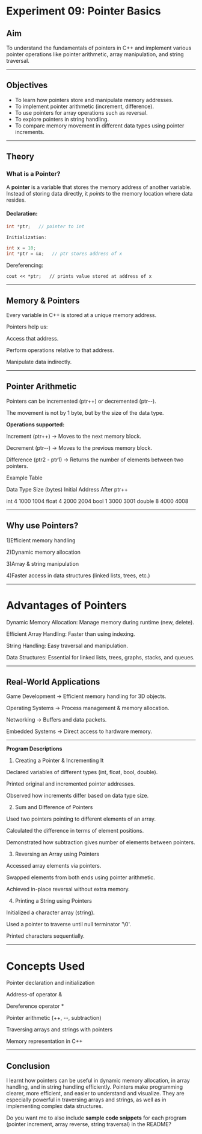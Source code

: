 

# Experiment 09: Pointer Basics

## Aim  
To understand the fundamentals of pointers in C++ and implement various pointer operations like pointer arithmetic, array manipulation, and string traversal.

---

## Objectives
- To learn how pointers store and manipulate memory addresses.  
- To implement pointer arithmetic (increment, difference).  
- To use pointers for array operations such as reversal.  
- To explore pointers in string handling.  
- To compare memory movement in different data types using pointer increments.  

---

## Theory  

### What is a Pointer?  
A **pointer** is a variable that stores the memory address of another variable. Instead of storing data directly, it *points* to the memory location where data resides.

#### Declaration:
```cpp
int *ptr;   // pointer to int

Initialization:

int x = 10;
int *ptr = &x;   // ptr stores address of x
```


Dereferencing:

```
cout << *ptr;   // prints value stored at address of x
```

---

## Memory & Pointers

Every variable in C++ is stored at a unique memory address.

Pointers help us:

Access that address.

Perform operations relative to that address.

Manipulate data indirectly.




---

## Pointer Arithmetic

Pointers can be incremented (ptr++) or decremented (ptr--).

The movement is not by 1 byte, but by the size of the data type.


**Operations supported:**

Increment (ptr++) → Moves to the next memory block.

Decrement (ptr--) → Moves to the previous memory block.

Difference (ptr2 - ptr1) → Returns the number of elements between two pointers.


Example Table

Data Type	Size (bytes)	Initial Address	After ptr++

int	4	1000	1004
float	4	2000	2004
bool	1	3000	3001
double	8	4000	4008



---

## Why use Pointers?

1)Efficient memory handling

2)Dynamic memory allocation

3)Array & string manipulation

4)Faster access in data structures (linked lists, trees, etc.)



---

# Advantages of Pointers

Dynamic Memory Allocation: Manage memory during runtime (new, delete).

Efficient Array Handling: Faster than using indexing.

String Handling: Easy traversal and manipulation.

Data Structures: Essential for linked lists, trees, graphs, stacks, and queues.



---

## Real-World Applications

Game Development → Efficient memory handling for 3D objects.

Operating Systems → Process management & memory allocation.

Networking → Buffers and data packets.

Embedded Systems → Direct access to hardware memory.



---

**Program Descriptions**

1. Creating a Pointer & Incrementing It

Declared variables of different types (int, float, bool, double).

Printed original and incremented pointer addresses.

Observed how increments differ based on data type size.


2. Sum and Difference of Pointers

Used two pointers pointing to different elements of an array.

Calculated the difference in terms of element positions.

Demonstrated how subtraction gives number of elements between pointers.


3. Reversing an Array using Pointers

Accessed array elements via pointers.

Swapped elements from both ends using pointer arithmetic.

Achieved in-place reversal without extra memory.


4. Printing a String using Pointers

Initialized a character array (string).

Used a pointer to traverse until null terminator '\0'.

Printed characters sequentially.



---

# Concepts Used

Pointer declaration and initialization

Address-of operator &

Dereference operator *

Pointer arithmetic (++, --, subtraction)

Traversing arrays and strings with pointers

Memory representation in C++



---

## Conclusion

I learnt how pointers can be useful in dynamic memory allocation, in array handling, and in string handling efficiently.
Pointers make programming clearer, more efficient, and easier to understand and visualize.
They are especially powerful in traversing arrays and strings, as well as in implementing complex data structures.

Do you want me to also include **sample code snippets** for each program (pointer increment, array reverse, string traversal) in the README?

